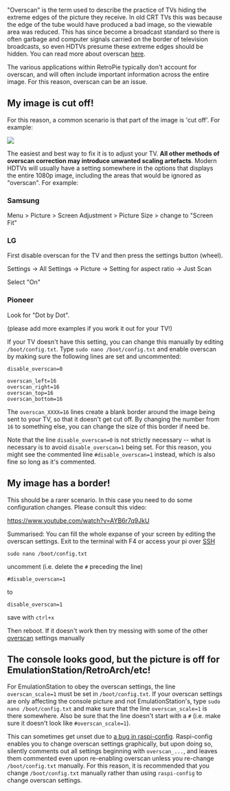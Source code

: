 "Overscan" is the term used to describe the practice of TVs hiding the extreme edges of the picture they receive. In old CRT TVs this was because the edge of the tube would have produced a bad image, so the viewable area was reduced. This has since become a broadcast standard so there is often garbage and computer signals carried on the border of television broadcasts, so even HDTVs presume these extreme edges should be hidden. You can read more about overscan [here](https://www.engadget.com/2010/05/27/hd-101-overscan-and-why-all-tvs-do-it/).

The various applications within RetroPie typically don't account for overscan, and will often include important information across the entire image. For this reason, overscan can be an issue.

## My image is cut off!

For this reason, a common scenario is that part of the image is 'cut off'. For example:

![](https://retropie.org.uk/forum/uploads/files/1486482968213-upload-fc5e98db-7e40-4375-8033-9ca4afeed159.png)

The easiest and best way to fix it is to adjust your TV. **All other methods of overscan correction may introduce unwanted scaling artefacts**. Modern HDTVs will usually have a setting somewhere in the options that displays the entire 1080p image, including the areas that would be ignored as "overscan". For example:
### Samsung
Menu > Picture > Screen Adjustment > Picture Size > change to "Screen Fit"

### LG

First disable overscan for the TV and then press the settings button (wheel).

Settings -> All Settings -> Picture -> Setting for aspect ratio -> Just Scan

Select "On"

### Pioneer
Look for "Dot by Dot". 

(please add more examples if you work it out for your TV!)


If your TV doesn't have this setting, you can change this manually by editing `/boot/config.txt`. Type `sudo nano /boot/config.txt` and enable overscan by making sure the following lines are set and uncommented:

```
disable_overscan=0

overscan_left=16
overscan_right=16
overscan_top=16
overscan_bottom=16
```

The `overscan_XXXX=16` lines create a blank border around the image being sent to your TV, so that it doesn't get cut off. By changing the number from `16` to something else, you can change the size of this border if need be.

Note that the line `disable_overscan=0` is not strictly necessary -- what is necessary is to avoid `disable_overscan=1` being set. For this reason, you might see the commented line `#disable_overscan=1` instead, which is also fine so long as it's commented.

## My image has a border!

This should be a rarer scenario. In this case you need to do some configuration changes. Please consult this video:

https://www.youtube.com/watch?v=AYB6r7q9JkU

Summarised: You can fill the whole expanse of your screen by editing the overscan settings. Exit to the terminal with F4 or access your pi over [SSH](ssh)
```
sudo nano /boot/config.txt
```
uncomment (i.e. delete the `#` preceding the line) 
```
#disable_overscan=1
```
to
```
disable_overscan=1
```
save with `ctrl+x` 

Then reboot. If it doesn't work then try messing with some of the other [overscan](http://elinux.org/R-Pi_Troubleshooting#Big_black_borders_around_small_image_on_HD_monitors) settings manually 

## The console looks good, but the picture is off for EmulationStation/RetroArch/etc!

For EmulationStation to obey the overscan settings, the line `overscan_scale=1` must be set in `/boot/config.txt`. If your overscan settings are only affecting the console picture and not EmulationStation's, type `sudo nano /boot/config.txt` and make sure that the line `overscan_scale=1` is there somewhere. Also be sure that the line doesn't start with a `#` (i.e. make sure it doesn't look like `#overscan_scale=1`).

This can sometimes get unset due to [a bug in raspi-config](https://github.com/asb/raspi-config/issues/73). Raspi-config enables you to change overscan settings graphically, but upon doing so, silently comments out all settings beginning with `overscan_...`, and leaves them commented even upon re-enabling overscan unless you re-change `/boot/config.txt` manually. For this reason, it is recommended that you change `/boot/config.txt` manually rather than using `raspi-config` to change overscan settings.